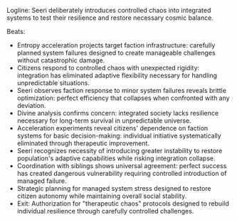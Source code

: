﻿---
series: 2
novella: 4
file: S2N4_CH10
type: chapter
pov: Seeri
setting: Decay territory - entropy acceleration
word_target_min: 1201
word_target_max: 2299
status: outline
---
Logline: Seeri deliberately introduces controlled chaos into integrated systems to test their resilience and restore necessary cosmic balance.

Beats:
- Entropy acceleration projects target faction infrastructure: carefully planned system failures designed to create manageable challenges without catastrophic damage.
- Citizens respond to controlled chaos with unexpected rigidity: integration has eliminated adaptive flexibility necessary for handling unpredictable situations.
- Seeri observes faction response to minor system failures reveals brittle optimization: perfect efficiency that collapses when confronted with any deviation.
- Divine analysis confirms concern: integrated society lacks resilience necessary for long-term survival in unpredictable universe.
- Acceleration experiments reveal citizens' dependence on faction systems for basic decision-making: individual initiative systematically eliminated through therapeutic improvement.
- Seeri recognizes necessity of introducing greater instability to restore population's adaptive capabilities while risking integration collapse.
- Coordination with siblings shows universal agreement: perfect success has created dangerous vulnerability requiring controlled introduction of managed failure.
- Strategic planning for managed system stress designed to restore citizen autonomy while maintaining overall social stability.
- Exit: Authorization for "therapeutic chaos" protocols designed to rebuild individual resilience through carefully controlled challenges.
